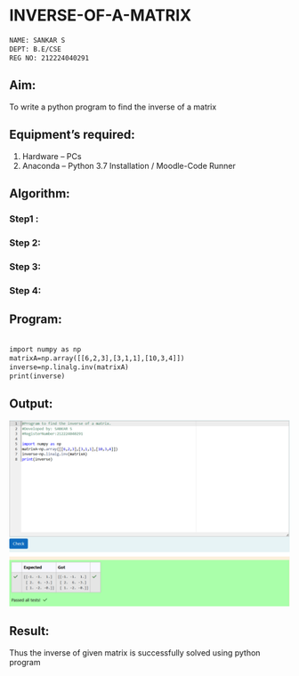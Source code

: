 # INVERSE-OF-A-MATRIX

```
NAME: SANKAR S
DEPT: B.E/CSE
REG NO: 212224040291
```
## Aim:
To write a python program to find the inverse of a matrix
## Equipment’s required:
1. 	Hardware – PCs
2. 	Anaconda – Python 3.7 Installation / Moodle-Code Runner
## Algorithm:
### Step1 : 
### Step 2: 
### Step 3: 
### Step 4: 

## Program:
```

import numpy as np
matrixA=np.array([[6,2,3],[3,1,1],[10,3,4]])
inverse=np.linalg.inv(matrixA)
print(inverse)

```



## Output:

![alt text](<Screenshot 2025-09-09 132417.png>)
## Result:

Thus the inverse of given matrix is successfully solved using python program

